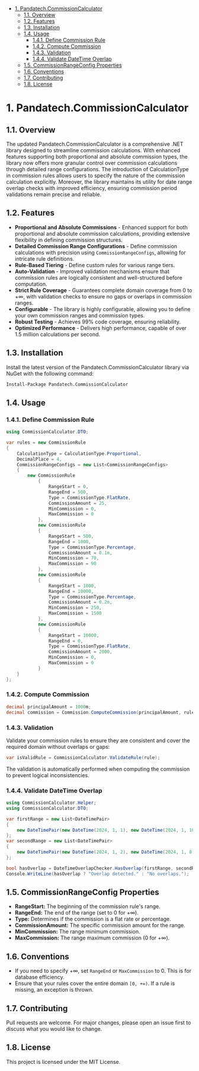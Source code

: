 - [1. Pandatech.CommissionCalculator](#1-pandatechcommissioncalculator)
  - [1.1. Overview](#11-overview)
  - [1.2. Features](#12-features)
  - [1.3. Installation](#13-installation)
  - [1.4. Usage](#14-usage)
    - [1.4.1. Define Commission Rule](#141-define-commission-rule)
    - [1.4.2. Compute Commission](#142-compute-commission)
    - [1.4.3. Validation](#143-validation)
    - [1.4.4. Validate DateTime Overlap](#144-validate-datetime-overlap)
  - [1.5. CommissionRangeConfig Properties](#15-commissionrangeconfig-properties)
  - [1.6. Conventions](#16-conventions)
  - [1.7. Contributing](#17-contributing)
  - [1.8. License](#18-license)

# 1. Pandatech.CommissionCalculator

## 1.1. Overview

The updated Pandatech.CommissionCalculator is a comprehensive .NET library designed to streamline commission calculations. With enhanced features supporting both proportional and absolute commission types, the library now offers more granular control over commission calculations through detailed range configurations. The introduction of CalculationType in commission rules allows users to specify the nature of the commission calculation explicitly. Moreover, the library maintains its utility for date range overlap checks with improved efficiency, ensuring commission period validations remain precise and reliable.

## 1.2. Features

- **Proportional and Absolute Commissions** - Enhanced support for both proportional and absolute commission calculations, providing extensive flexibility in defining commission structures.
- **Detailed Commission Range Configurations** - Define commission calculations with precision using `CommissionRangeConfigs`, allowing for intricate rule definitions.
- **Rule-Based Tiering** - Define custom rules for various range tiers.
- **Auto-Validation** - Improved validation mechanisms ensure that commission rules are logically consistent and well-structured before computation.
- **Strict Rule Coverage** - Guarantees complete domain coverage from 0 to +∞, with validation checks to ensure no gaps or overlaps in commission ranges.
- **Configurable** - The library is highly configurable, allowing you to define your own commission ranges and commission types.
- **Robust Testing** - Achieves 99% code coverage, ensuring reliability.
- **Optimized Performance** - Delivers high performance, capable of over 1.5 million calculations per second.

## 1.3. Installation

Install the latest version of the Pandatech.CommissionCalculator library via NuGet with the following command:

```bash
Install-Package Pandatech.CommissionCalculator
```

## 1.4. Usage

### 1.4.1. Define Commission Rule

```csharp
using CommissionCalculator.DTO;

var rules = new CommissionRule
{
    CalculationType = CalculationType.Proportional,
    DecimalPlace = 4,
    CommissionRangeConfigs = new List<CommissionRangeConfigs>
    {
        new CommissionRule
            {
                RangeStart = 0,
                RangeEnd = 500,
                Type = CommissionType.FlatRate,
                CommissionAmount = 25,
                MinCommission = 0,
                MaxCommission = 0
            },
            new CommissionRule
            {
                RangeStart = 500,
                RangeEnd = 1000,
                Type = CommissionType.Percentage,
                CommissionAmount = 0.1m,
                MinCommission = 70,
                MaxCommission = 90
            },
            new CommissionRule
            {
                RangeStart = 1000,
                RangeEnd = 10000,
                Type = CommissionType.Percentage,
                CommissionAmount = 0.2m,
                MinCommission = 250,
                MaxCommission = 1500
            },
            new CommissionRule
            {
                RangeStart = 10000,
                RangeEnd = 0,
                Type = CommissionType.FlatRate,
                CommissionAmount = 2000,
                MinCommission = 0,
                MaxCommission = 0
            }
    }
};
```

### 1.4.2. Compute Commission

```csharp
decimal principalAmount = 1000m;
decimal commission = Commission.ComputeCommission(principalAmount, rule);
```

### 1.4.3. Validation

Validate your commission rules to ensure they are consistent and cover the required domain without overlaps or gaps:

```csharp
var isValidRule = CommissionCalculator.ValidateRule(rule);
```

The validation is automatically performed when computing the commission to prevent logical inconsistencies.

### 1.4.4. Validate DateTime Overlap

```csharp
using CommissionCalculator.Helper;
using CommissionCalculator.DTO;

var firstRange = new List<DateTimePair>
{
    new DateTimePair(new DateTime(2024, 1, 1), new DateTime(2024, 1, 10))
};
var secondRange = new List<DateTimePair>
{
    new DateTimePair(new DateTime(2024, 1, 2), new DateTime(2024, 1, 8))
};

bool hasOverlap = DateTimeOverlapChecker.HasOverlap(firstRange, secondRange);
Console.WriteLine(hasOverlap ? "Overlap detected." : "No overlaps.");
```

## 1.5. CommissionRangeConfig Properties

- **RangeStart:** The beginning of the commission rule's range.
- **RangeEnd:** The end of the range (set to 0 for +∞).
- **Type:** Determines if the commission is a flat rate or percentage.
- **CommissionAmount:** The specific commission amount for the range.
- **MinCommission:** The range minimum commission.
- **MaxCommission:** The range maximum commission (0 for +∞).

## 1.6. Conventions

- If you need to specify +∞, set `RangeEnd` or `MaxCommission` to 0. This is for database efficiency.
- Ensure that your rules cover the entire domain `[0, +∞)`. If a rule is missing, an exception is thrown.

## 1.7. Contributing

Pull requests are welcome. For major changes, please open an issue first to discuss what you would like to change.

## 1.8. License

This project is licensed under the MIT License.
